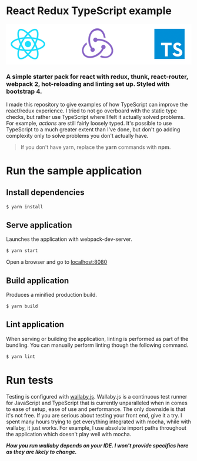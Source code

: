 # React Redux TypeScript example

<img align="center" src="./logo.png">


### A simple starter pack for react with redux, thunk, react-router, webpack 2, hot-reloading and linting set up. Styled with bootstrap 4. 

I made this repository to give examples of how TypeScript can improve the react/redux experience.
I tried to not go overboard with the static type checks, but rather use TypeScript where
I felt it actually solved problems. For example, *actions* are still fairly loosely typed. It's
possible to use TypeScript to a much greater extent than I've done, but don't go adding
complexity only to solve problems you don't actually have.

> If you don't have yarn, replace the **yarn** commands with **npm**.

# Run the sample application

## Install dependencies
```sh
$ yarn install
```
## Serve application
Launches the application with webpack-dev-server.
```sh
$ yarn start
```
Open a browser and go to [localhost:8080](http://localhost:8080)
## Build application
Produces a minified production build.
```sh
$ yarn build
```
## Lint application
When serving or building the application, linting is performed as part
of the bundling. You can manually perform linting though the following command.
```sh
$ yarn lint
```

# Run tests
Testing is configured with [wallaby.js](https://wallabyjs.com/).
Wallaby.js is a continuous test runner for JavaScript and TypeScript
that is currently unparalleled when in comes to ease of setup, ease of
use and performance. The only downside is that it's not free. If you are
serious about testing your front end, give it a try. I spent many hours
trying to get everything integrated with mocha, while with wallaby, it
just works. For example, I use absolute import paths throughout the
application which doesn't play well with mocha. 

***How you run wallaby depends on your IDE. I won't provide specifics
here as they are likely to change.***
